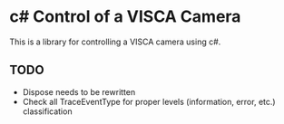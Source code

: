 # c# Control of a VISCA Camera
This is a library for controlling a VISCA camera using c#.

## TODO
* Dispose needs to be rewritten
* Check all TraceEventType for proper levels (information, error, etc.) classification